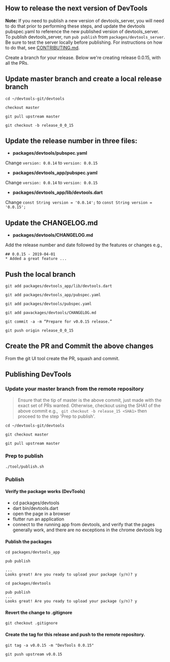 ## How to release the next version of DevTools

**Note:** If you need to publish a new version of devtools_server, you will need
to do that prior to performing these steps, and update the devtools pubspec.yaml
to reference the new published version of devtools_server. To publish devtools_server, run
`pub publish` from `packages/devtools_server`. Be sure to test the server locally
before publishing. For instructions on how to do that, see
[CONTRIBUTING.md](https://github.com/flutter/devtools/blob/master/CONTRIBUTING.md#devtools-server).

Create a branch for your release. Below we're creating release 0.0.15, with all the PRs.

## Update master branch and create a local release branch
```shell
cd ~/devtools-git/devtools

checkout master

git pull upstream master

git checkout -b release_0_0_15

```

## Update the release number in three files:
- **packages/devtools/pubspec.yaml**

Change ```version: 0.0.14``` to ```version: 0.0.15```

- **packages/devtools_app/pubspec.yaml**

Change ```version: 0.0.14``` to ```version: 0.0.15```

- **packages/devtools_app/lib/devtools.dart**

Change ```const String version = '0.0.14';``` to ```const String version = '0.0.15';```

## Update the CHANGELOG.md
- **packages/devtools/CHANGELOG.md**

Add the release number and date followed by the features or changes e.g.,

```
## 0.0.15 - 2019-04-01
* Added a great feature ...
```

## Push the local branch

```shell
git add packages/devtools_app/lib/devtools.dart

git add packages/devtools_app/pubspec.yaml

git add packages/devtools/pubspec.yaml

git add pavackages/devtools/CHANGELOG.md

git commit -a -m “Prepare for v0.0.15 release.”

git push origin release_0_0_15
```

## Create the PR and Commit the above changes
From the git UI tool create the PR, squash and commit.

## Publishing DevTools
### Update your master branch from the remote repository
> Ensure that the tip of master is the above commit, just made with the exact set of PRs wanted.  Otherwise, checkout using the SHA1 of the above commit e.g.,
``` git checkout -b release_15 <SHA1>``` then proceed to the step 'Prep to publish'.

```shell
cd ~/devtools-git/devtools

git checkout master

git pull upstream master
```

### Prep to publish
```shell
./tool/publish.sh
``` 

### Publish
#### Verify the package works (DevTools)

- cd packages/devtools
- dart bin/devtools.dart
- open the page in a browser
- flutter run an application
- connect to the running app from devtools, and verify that the pages
  generally work, and there are no exceptions in the chrome devtools log

#### Publish the packages
```shell
cd packages/devtools_app

pub publish

...
Looks great! Are you ready to upload your package (y/n)? y

cd packages/devtools

pub publish
...
Looks great! Are you ready to upload your package (y/n)? y
```

#### Revert the change to .gitignore
```shell
git checkout .gitignore
```

#### Create the tag for this release and push to the remote repository.
```shell
git tag -a v0.0.15 -m "DevTools 0.0.15"

git push upstream v0.0.15
```
